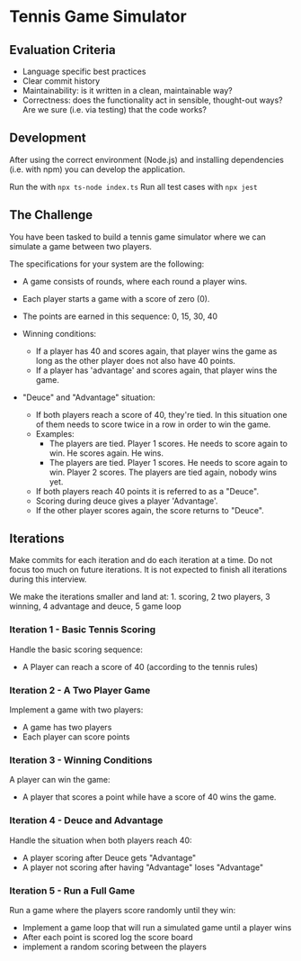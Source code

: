 # Tennis Game Simulator

## Evaluation Criteria

- Language specific best practices
- Clear commit history
- Maintainability: is it written in a clean, maintainable way?
- Correctness: does the functionality act in sensible, thought-out ways? Are we sure (i.e. via testing) that the code works?

## Development

After using the correct environment (Node.js) and installing dependencies (i.e. with npm) you can develop the application.

Run the with `npx ts-node index.ts`
Run all test cases with `npx jest`

## The Challenge

You have been tasked to build a tennis game simulator where we can simulate a game between two players.

The specifications for your system are the following:

- A game consists of rounds, where each round a player wins.
- Each player starts a game with a score of zero (0).
- The points are earned in this sequence: 0, 15, 30, 40
- Winning conditions:
  - If a player has 40 and scores again, that player wins the game as long as the other player does not also have 40 points.
  - If a player has 'advantage' and scores again, that player wins the game.

- "Deuce" and "Advantage" situation:
  - If both players reach a score of 40, they're tied. In this situation one of them needs to score twice in a row in order to win the game.
  - Examples:
    - The players are tied. Player 1 scores. He needs to score again to win. He scores again. He wins.
    - The players are tied. Player 1 scores. He needs to score again to win. Player 2 scores. The players are tied again, nobody wins yet.
  - If both players reach 40 points it is referred to as a "Deuce".
  - Scoring during deuce gives a player 'Advantage'.
  - If the other player scores again, the score returns to "Deuce".

## Iterations

Make commits for each iteration and do each iteration at a time.
Do not focus too much on future iterations.
It is not expected to finish all iterations during this interview.

We make the iterations smaller and land at: 1. scoring, 2 two players, 3 winning, 4 advantage and deuce, 5 game loop

### Iteration 1 - Basic Tennis Scoring

Handle the basic scoring sequence:

- A Player can reach a score of 40 (according to the tennis rules)

### Iteration 2 - A Two Player Game

Implement a game with two players:

- A game has two players
- Each player can score points

### Iteration 3 - Winning Conditions

A player can win the game:

- A player that scores a point while have a score of 40 wins the game.

### Iteration 4 - Deuce and Advantage

Handle the situation when both players reach 40:

- A player scoring after Deuce gets "Advantage"
- A player not scoring after having "Advantage" loses "Advantage"

### Iteration 5 - Run a Full Game

Run a game where the players score randomly until they win:

- Implement a game loop that will run a simulated game until a player wins
- After each point is scored log the score board
- implement a random scoring between the players

